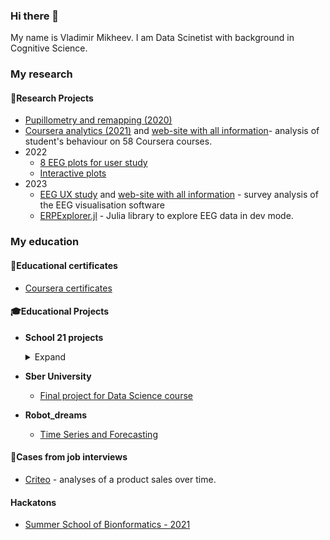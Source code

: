 ### Hi there 👋
My name is Vladimir Mikheev. I am Data Scinetist with background in Cognitive Science. 

<!--
**vladdez/vladdez** is a ✨ _special_ ✨ repository because its `README.md` (this file) appears on your GitHub profile.

Here are some ideas to get you started:

- 🔭 I’m currently working on ...
- 🌱 I’m currently learning ...
- 👯 I’m looking to collaborate on ...
- 🤔 I’m looking for help with ...
- 💬 Ask me about ...
- 📫 How to reach me: ...
- 😄 Pronouns: ...
- ⚡ Fun fact: ...
-->

### My research

#### 🔬Research Projects
- [Pupillometry and remapping (2020)](https://github.com/vladdez/Pupillomerty-Project)
- [Coursera analytics (2021)](https://github.com/vladdez/HSE_MOOC_forums_analytics) and [web-site with all information](https://vladdez.github.io/MOOC/about.html)- analysis of student's behaviour on 58 Coursera courses.
- 2022
  - [8 EEG plots for user study](https://github.com/vladdez/EEG_plots) 
  - [Interactive plots](https://github.com/vladdez/Dashboard.git)
- 2023
  - [EEG UX study](https://github.com/vladdez/Survey_analyses) and [web-site with all information](https://vladdez.github.io/Survey_analyses/about.html) - survey analysis of the EEG visualisation software
  - [ERPExplorer.jl](https://github.com/vladdez/ERPExplorer.jl) - Julia library to explore EEG data in dev mode.

### My education

#### 📜Educational certificates
- [Coursera certificates](https://github.com/vladdez/MOOC_certeficates)
 

#### 🎓Educational Projects


- **School 21 projects** 
  <details>
    <summary>Expand</summary>   
   
  ***C projects***:
   - [printf](https://github.com/vladdez/ft_printf) - recreation of printf function from scratch with float numbers;
   - [push_swap](https://github.com/vladdez/push_swap) - sorting stack using two sorting algorithms and additional stack;
   - [fdf](https://github.com/vladdez/fdf) - basic visualization of objects;
   - [lem_in](https://github.com/vladdez/lem-in) - several graph algorithms to put ant colony through the labyrinth without errors;
   - [corewar](https://github.com/almayor/corewar) - game of code examples in assembler;
  
  ***System administration projects***:  
   - [snow-crash](https://github.com/vladdez/snow-crash) - basic disassembling, cybersecurity and vulnerability detection of shell scripts;
   - [docker](https://github.com/vladdez/docker) - basic Docker projects.
  
   ***Cybersecurity projects***:  
  - [snow-crash](https://github.com/vladdez/snow-crash) - basic cyberattacks;
  - [rainfall](https://github.com/vladdez/rainfall) - analyses and reverse engeneering of binary files;
  
   ***Python projects***:  
   - [dslr](https://github.com/vladdez/dslr) - logistic regression from scratch;
   - [multilayer-perceptron](https://github.com/vladdez/multilayer_perceptron)  - perceptron from scratch;
   - [total-perspective-vortex](https://github.com/vladdez/total-perspective-vortex) - visualization and analysis of brain activity using mne library;
   - [Django Piscine](https://github.com/vladdez/Django-Piscine) - bunch of exercises for web-site creation using Django library.
   - [tweets](https://github.com/vladdez/tweets) - basic NLP for tweets (preprocessing and sentiment analyses).
   - [churn](https://github.com/vladdez/churn) - churn prediction with various ML methods.
  
  
  </details>

 - **Sber University** 
   - [Final project for Data Science course](https://github.com/vladdez/project_for_Sber_University)
 - **Robot_dreams** 
   - [Time Series and Forecasting](https://github.com/vladdez/RD_forscasting)


 
#### 👔Cases from job interviews

   - [Criteo](https://github.com/vladdez/Criteo_case) - analyses of a product sales over time.

#### Hackatons

   - [Summer School of Bionformatics - 2021](https://github.com/rainsummer613/biss_bar)


